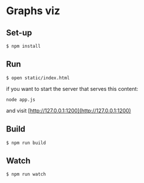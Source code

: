 # Graphs viz

## Set-up

```
$ npm install
```

## Run

```
$ open static/index.html
```

if you want to start the server that serves this content:

```
node app.js
```
and visit [http://127.0.0.1:1200](http://127.0.0.1:1200)

## Build

```
$ npm run build
```

## Watch

```
$ npm run watch
```
